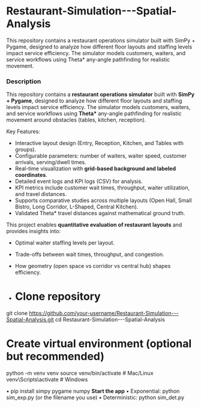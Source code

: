 # Restaurant-Simulation---Spatial-Analysis
This repository contains a restaurant operations simulator built with SimPy + Pygame, designed to analyze how different floor layouts and staffing levels impact service efficiency. The simulator models customers, waiters, and service workflows using Theta* any-angle pathfinding for realistic movement.

### **Description**

This repository contains a **restaurant operations simulator** built with **SimPy + Pygame**, designed to analyze how different floor layouts and staffing levels impact service efficiency. The simulator models customers, waiters, and service workflows using **Theta\*** any-angle pathfinding for realistic movement around obstacles (tables, kitchen, reception).

Key Features:

* Interactive layout design (Entry, Reception, Kitchen, and Tables with groups).
* Configurable parameters: number of waiters, waiter speed, customer arrivals, serving/dwell times.
* Real-time visualization with **grid-based background and labeled coordinates**.
* Detailed event logs and KPI logs (CSV) for analysis.
* KPI metrics include customer wait times, throughput, waiter utilization, and travel distances.
* Supports comparative studies across multiple layouts (Open Hall, Small Bistro, Long Corridor, L-Shaped, Central Kitchen).
* Validated Theta\* travel distances against mathematical ground truth.

This project enables **quantitative evaluation of restaurant layouts** and provides insights into:

* Optimal waiter staffing levels per layout.
* Trade-offs between wait times, throughput, and congestion.
* How geometry (open space vs corridor vs central hub) shapes efficiency.

* # Clone repository
git clone https://github.com/your-username/Restaurant-Simulation---Spatial-Analysis.git
cd Restaurant-Simulation---Spatial-Analysis

# Create virtual environment (optional but recommended)
python -m venv venv
source venv/bin/activate   # Mac/Linux
venv\Scripts\activate      # Windows

•	pip install simpy pygame numpy
**Start the app**
•	Exponential: python sim_exp.py (or the filename you use)
•	Deterministic: python sim_det.py



